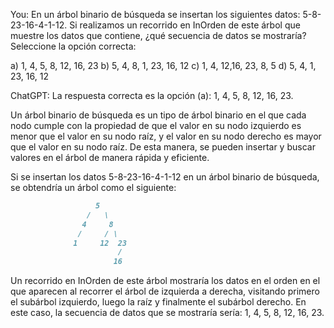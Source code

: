 You:
En un árbol binario de búsqueda se insertan los siguientes datos: 5-8-23-16-4-1-12. Si realizamos un recorrido en InOrden de este árbol 
que muestre los datos que contiene, ¿qué secuencia de datos se mostraría?
Seleccione la opción correcta:

a)	1, 4, 5, 8, 12, 16, 23
b)	5, 4, 8, 1, 23, 16, 12
c)	1, 4, 12,16, 23, 8, 5
d)	5, 4, 1, 23, 16, 12

ChatGPT:
La respuesta correcta es la opción (a): 1, 4, 5, 8, 12, 16, 23.

Un árbol binario de búsqueda es un tipo de árbol binario en el que cada nodo cumple con la propiedad de que el valor en su nodo izquierdo es menor que el valor en su nodo raíz, y el valor en su nodo derecho es mayor que el valor en su nodo raíz. De esta manera, se pueden insertar y buscar valores en el árbol de manera rápida y eficiente.

Si se insertan los datos 5-8-23-16-4-1-12 en un árbol binario de búsqueda, se obtendría un árbol como el siguiente:

```markdown
                   5
                 /   \
                4     8
               /     / \
              1     12  23
                        /
                       16
```

Un recorrido en InOrden de este árbol mostraría los datos en el orden en el que aparecen al recorrer el árbol de izquierda a derecha, visitando primero el subárbol izquierdo, luego la raíz y finalmente el subárbol derecho. En este caso, la secuencia de datos que se mostraría sería: 1, 4, 5, 8, 12, 16, 23.